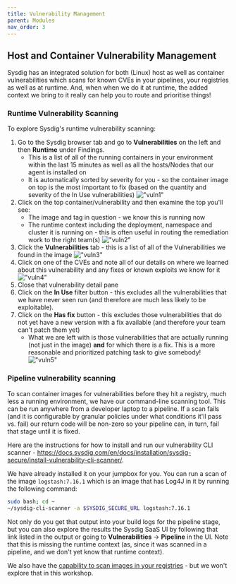 ```yaml
---
title: Vulnerability Management
parent: Modules
nav_order: 3
---
```


## Host and Container Vulnerability Management

Sysdig has an integrated solution for both (Linux) host as well as container vulnerabilities which scans for known CVEs in your pipelines, your registries as well as at runtime. And, when when we do it at runtime, the added context we bring to it really can help you to route and prioritise things!

### Runtime Vulnerability Scanning

To explore Sysdig's runtime vulnerability scanning:

1. Go to the Sysdig browser tab and go to **Vulnerabilities** on the left and then **Runtime** under Findings.
    - This is a list of all of the running containers in your environment within the last 15 minutes as well as all the hosts/Nodes that our agent is installed on
    - It is automatically sorted by severity for you - so the container image on top is the most important to fix (based on the quantity and severity of the In Use vulnerabilities)
    !["vuln1"]({{site.baseurl}}/assets/images/vuln1.png)
2. Click on the top container/vulnerability and then examine the top you'll see:
    - The image and tag in question - we know this is running now
    - The runtime context including the deployment, namespace and cluster it is running on - this is often useful in routing the remediation work to the right team(s)
    !["vuln2"]({{site.baseurl}}/assets/images/vuln2.png)
3. Click the **Vulnerabilities** tab - this is a list of all of the Vulnerabilities we found in the image
    !["vuln3"]({{site.baseurl}}/assets/images/vuln3.png)
4. Click on one of the CVEs and note all of our details on where we learned about this vulnerability and any fixes or known exploits we know for it
  !["vuln4"]({{site.baseurl}}/assets/images/vuln4.png)
5. Close that vulnerability detail pane
6. Click on the **In Use** filter button - this excludes all the vulnerabilities that we have never seen run (and therefore are much less likely to be exploitable).
7. Click on the **Has fix** button - this excludes those vulnerabilities that do not yet have a new version with a fix available (and therefore your team can't patch them yet)
    - What we are left with is those vulnerabilities that are actually running (not just in the image) **and** for which there is a fix. This is a more reasonable and prioritized patching task to give somebody!
    !["vuln5"]({{site.baseurl}}/assets/images/vuln5.png)

### Pipeline vulnerability scanning

To scan container images for vulnerabilities before they hit a registry, much less a running environment, we have our command-line scanning tool. This can be run anywhere from a developer laptop to a pipeline. If a scan fails (and it is configurable by granular policies under what conditions it'll pass vs. fail) our return code will be non-zero so your pipeline can, in turn, fail that stage until it is fixed.

Here are the instructions for how to install and run our vulnerability CLI scanner - <https://docs.sysdig.com/en/docs/installation/sysdig-secure/install-vulnerability-cli-scanner/>.

We have already installed it on your jumpbox for you. You can run a scan of the image `logstash:7.16.1` which is an image that has Log4J in it by running the following command:

```bash
sudo bash; cd ~
~/sysdig-cli-scanner -a $SYSDIG_SECURE_URL logstash:7.16.1
```

Not only do you get that output into your build logs for the pipeline stage, but you can also explore the results the Sysdig SaaS UI by following that link listed in the output or going to **Vulnerabilities** -> **Pipeline** in the UI. Note that this is missing the runtime context (as, since it was scanned in a pipeline, and we don't yet know that runtime context).

We also have the [capability to scan images in your registries](https://docs.sysdig.com/en/docs/installation/sysdig-secure/install-registry-scanner/) - but we won't explore that in this workshop.

